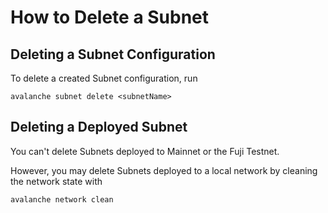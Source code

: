 # How to Delete a Subnet

## Deleting a Subnet Configuration

To delete a created Subnet configuration, run

`avalanche subnet delete <subnetName>`

## Deleting a Deployed Subnet

You can't delete Subnets deployed to Mainnet or the Fuji Testnet.

However, you may delete Subnets deployed to a local network by cleaning the network state with

```shell
avalanche network clean
```
